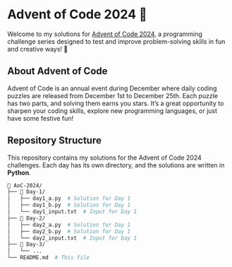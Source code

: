 # Advent of Code 2024 🎄

Welcome to my solutions for [Advent of Code 2024](https://adventofcode.com/2024), a programming challenge series designed to test and improve problem-solving skills in fun and creative ways! 🚀

## About Advent of Code
Advent of Code is an annual event during December where daily coding puzzles are released from December 1st to December 25th. Each puzzle has two parts, and solving them earns you stars. It’s a great opportunity to sharpen your coding skills, explore new programming languages, or just have some festive fun!

## Repository Structure

This repository contains my solutions for the Advent of Code 2024 challenges. Each day has its own directory, and the solutions are written in **Python**.


```bash
📂 AoC-2024/
├── 📂 Day-1/
│   ├── day1_a.py  # Solution for Day 1
│   ├── day1_b.py  # Solution for Day 1
│   └── day1_input.txt  # Input for Day 1
├── 📂 Day-2/
│   ├── day2_a.py  # Solution for Day 1
│   ├── day2_b.py  # Solution for Day 1
│   └── day2_input.txt  # Input for Day 1
├── 📂 Day-3/
│   └── ...
└── README.md  # This file
```
